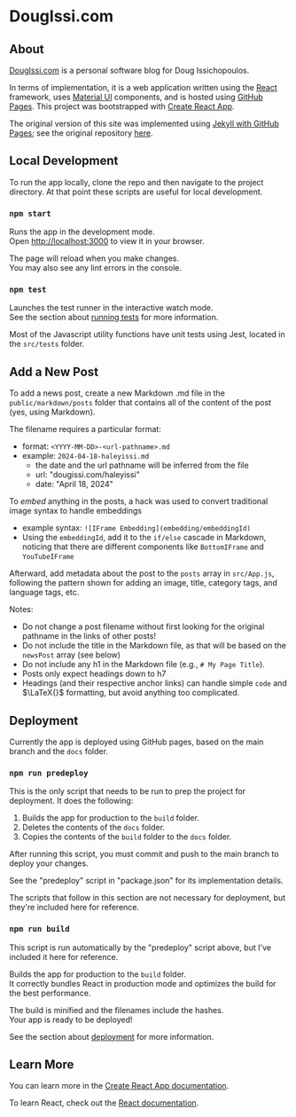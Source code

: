 # DougIssi.com

## About
[DougIssi.com](https://dougissi.com) is a personal software blog for Doug Issichopoulos. 

In terms of implementation, it is a web application written using the [React](https://react.dev/) framework, uses [Material UI](https://mui.com/) components, and is hosted using [GitHub Pages](https://pages.github.com/). This project was bootstrapped with [Create React App](https://github.com/facebook/create-react-app).

The original version of this site was implemented using [Jekyll with GitHub Pages](https://docs.github.com/en/pages/setting-up-a-github-pages-site-with-jekyll/about-github-pages-and-jekyll); see the original repository [here](https://github.com/dougissi/dougissi-jekyll).

## Local Development

To run the app locally, clone the repo and then navigate to the project directory. At that point these scripts are useful for local development.

### `npm start`

Runs the app in the development mode.\
Open [http://localhost:3000](http://localhost:3000) to view it in your browser.

The page will reload when you make changes.\
You may also see any lint errors in the console.

### `npm test`

Launches the test runner in the interactive watch mode.\
See the section about [running tests](https://facebook.github.io/create-react-app/docs/running-tests) for more information.

Most of the Javascript utility functions have unit tests using Jest, located in the `src/tests` folder.

## Add a New Post

To add a news post, create a new Markdown .md file in the `public/markdown/posts` folder that contains all of the content of the post (yes, using Markdown).

The filename requires a particular format:
* format: `<YYYY-MM-DD>-<url-pathname>.md`
* example: `2024-04-18-haleyissi.md`
  * the date and the url pathname will be inferred from the file
  * url: "dougissi.com/haleyissi"
  * date: "April 18, 2024"

To _embed_ anything in the posts, a hack was used to convert traditional image syntax to handle embeddings
* example syntax: `![IFrame Embedding](embedding/embeddingId)`
* Using the `embeddingId`, add it to the `if/else` cascade in Markdown, noticing that there are different components like `BottomIFrame` and `YouTubeIFrame`

Afterward, add metadata about the post to the `posts` array in `src/App.js`, following the pattern shown for adding an image, title, category tags, and language tags, etc.

Notes:
* Do not change a post filename without first looking for the original pathname in the links of other posts!
* Do not include the title in the Markdown file, as that will be based on the `newsPost` array (see below)
* Do not include any h1 in the Markdown file (e.g., `# My Page Title`).
* Posts only expect headings down to h7
* Headings (and their respective anchor links) can handle simple `code` and $\LaTeX{}$ formatting, but avoid anything too complicated.

## Deployment

Currently the app is deployed using GitHub pages, based on the main branch and the `docs` folder.

### `npm run predeploy`

This is the only script that needs to be run to prep the project for deployment. It does the following:

1. Builds the app for production to the `build` folder.
2. Deletes the contents of the `docs` folder.
3. Copies the contents of the `build` folder to the `docs` folder.

After running this script, you must commit and push to the main branch to deploy your changes.

See the "predeploy" script in "package.json" for its implementation details.

The scripts that follow in this section are not necessary for deployment, but they're included here for reference.

### `npm run build`

This script is run automatically by the "predeploy" script above, but I've included it here for reference.

Builds the app for production to the `build` folder.\
It correctly bundles React in production mode and optimizes the build for the best performance.

The build is minified and the filenames include the hashes.\
Your app is ready to be deployed!

See the section about [deployment](https://facebook.github.io/create-react-app/docs/deployment) for more information.

## Learn More

You can learn more in the [Create React App documentation](https://facebook.github.io/create-react-app/docs/getting-started).

To learn React, check out the [React documentation](https://reactjs.org/).